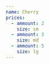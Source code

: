 ```yaml
---
name: Cherry
prices:
  - ammount: 2
    size: sm
  - ammount: 3
    size: md
  - ammount: 5
    size: lg
---
```

